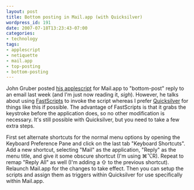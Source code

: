 ```yaml
---
layout: post
title: Bottom posting in Mail.app (with Quicksilver)
wordpress_id: 191
date: 2007-07-18T13:23:43-07:00
categories:
- technology
tags:
- applescript
- netiquette
- mail.app
- top-posting
- bottom-posting
---
```

John Gruber posted [his applescript][] for Mail.app to "bottom-post" reply to an email last week (and I'm just now
reading it, *sigh*).  However, he talks about using [FastScripts][] to invoke the script whereas I prefer
[Quicksilver][] for things like this if possible.  The advantage of FastScripts is that it grabs the keystroke before
the application does, so no other modification is necessary.  It's still possible with Quicksilver, but you need to take
a few extra steps.

First set alternate shortcuts for the normal menu options by opening the Keyboard Preference Pane and click on the last
tab "Keyboard Shortcuts".  Add a new shortcut, selecting "Mail" as the application, "Reply" as the menu title, and give
it some obscure shortcut (I'm using &#8984;&#8997;R).  Repeat to remap "Reply All" as well (I'm adding a &#8679; to the
previous shortcut).  Relaunch Mail.app for the changes to take effect.  Then you can setup the scripts and assign them
as triggers within Quicksilver for use specifically within Mail.app.

[his applescript]: http://daringfireball.net/2007/07/non_top_posting_scripts
[FastScripts]: http://www.red-sweater.com/fastscripts/
[Quicksilver]: http://quicksilver.blacktree.com/
